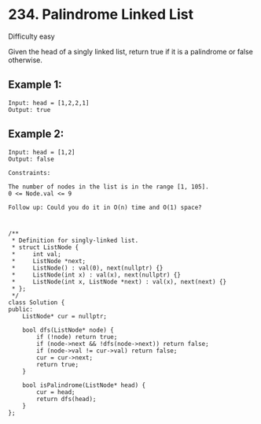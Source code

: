 # 234. Palindrome Linked List
Difficulty easy

Given the head of a singly linked list, return true if it is a palindrome or false otherwise.


## Example 1:
```
Input: head = [1,2,2,1]
Output: true
```


## Example 2:
```
Input: head = [1,2]
Output: false
```


```
Constraints:

The number of nodes in the list is in the range [1, 105].
0 <= Node.val <= 9
```


```
Follow up: Could you do it in O(n) time and O(1) space?
```


#
```
/**
 * Definition for singly-linked list.
 * struct ListNode {
 *     int val;
 *     ListNode *next;
 *     ListNode() : val(0), next(nullptr) {}
 *     ListNode(int x) : val(x), next(nullptr) {}
 *     ListNode(int x, ListNode *next) : val(x), next(next) {}
 * };
 */
class Solution {
public:
    ListNode* cur = nullptr;

    bool dfs(ListNode* node) {
        if (!node) return true;
        if (node->next && !dfs(node->next)) return false;
        if (node->val != cur->val) return false;
        cur = cur->next;
        return true;
    }

    bool isPalindrome(ListNode* head) {
        cur = head;
        return dfs(head);
    }
};
```